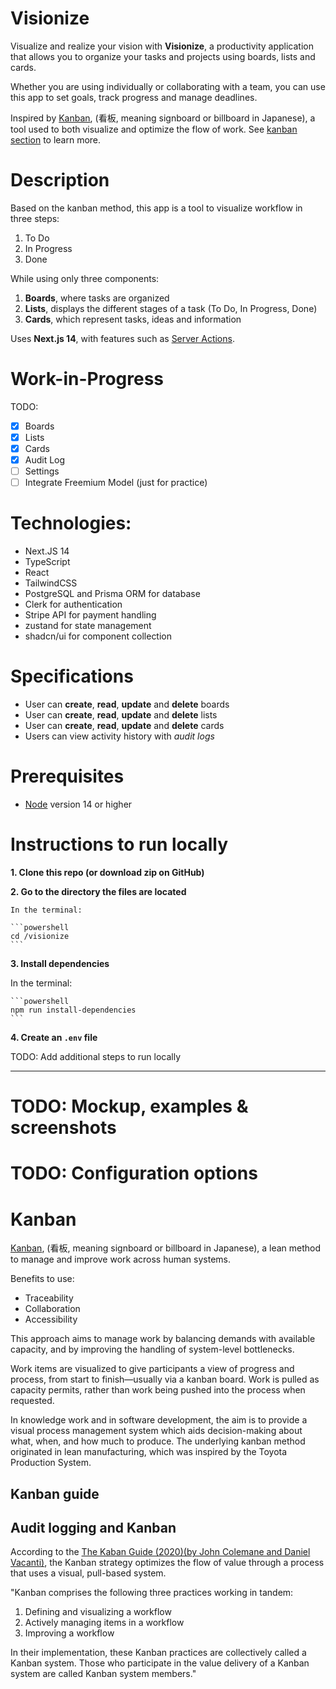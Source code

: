 # Visionize

Visualize and realize your vision with **Visionize**, a productivity application that allows you to organize your tasks and projects using boards, lists and cards.

Whether you are using individually or collaborating with a team, you can use this app to set goals, track progress and manage deadlines.

Inspired by [Kanban](https://en.wikipedia.org/wiki/Kanban_(development)), (看板, meaning signboard or billboard in Japanese), a tool used to both visualize and optimize the flow of work. See [kanban section](#kanban) to learn more.

# Description

Based on the kanban method, this app is a tool to visualize workflow in three steps:

1. To Do
2. In Progress
3. Done

While using only three components:

1. **Boards**, where tasks are organized
2. **Lists**, displays the different stages of a task (To Do, In Progress, Done)
3. **Cards**, which represent tasks, ideas and information

Uses **Next.js 14**, with features such as [Server Actions](https://nextjs.org/blog/next-14#server-actions-stable).

# Work-in-Progress

TODO:
- [x] Boards
- [x] Lists
- [x] Cards
- [x] Audit Log
- [ ] Settings
- [ ] Integrate Freemium Model (just for practice)

# Technologies:

- Next.JS 14 
- TypeScript
- React
- TailwindCSS
- PostgreSQL and Prisma ORM for database
- Clerk for authentication
- Stripe API for payment handling
- zustand for state management
- shadcn/ui for component collection

# Specifications

- User can **create**, **read**, **update** and **delete** boards
- User can **create**, **read**, **update** and **delete** lists
- User can **create**, **read**, **update** and **delete** cards
- Users can view activity history with *audit logs*

# Prerequisites

- [Node](https://nodejs.org/en/download) version 14 or higher

# Instructions to run locally

**1. Clone this repo (or download zip on GitHub)**

**2. Go to the directory the files are located**

    In the terminal:

    ```powershell
    cd /visionize
    ```

**3. Install dependencies**

  In the terminal:

    ```powershell
    npm run install-dependencies
    ```

**4. Create an `.env` file**

TODO: Add additional steps to run locally

---

# TODO: Mockup, examples & screenshots
# TODO: Configuration options

# Kanban

[Kanban](https://en.wikipedia.org/wiki/Kanban_(development)), (看板, meaning signboard or billboard in Japanese), a lean method to manage and improve work across human systems.

Benefits to use:

- Traceability
- Collaboration
- Accessibility

This approach aims to manage work by balancing demands with available capacity, and by improving the handling of system-level bottlenecks.

Work items are visualized to give participants a view of progress and process, from start to finish—usually via a kanban board. Work is pulled as capacity permits, rather than work being pushed into the process when requested.

In knowledge work and in software development, the aim is to provide a visual process management system which aids decision-making about what, when, and how much to produce. The underlying kanban method originated in lean manufacturing, which was inspired by the Toyota Production System.

## Kanban guide

## Audit logging and Kanban

According to the [The Kaban Guide (2020)(by John Colemane and Daniel Vacanti)](https://kanbanguides.org/english/), the Kanban strategy optimizes the flow of value through a process that uses a visual, pull-based system.

"Kanban comprises the following three practices working in tandem:

1. Defining and visualizing a workflow
2. Actively managing items in a workflow
3. Improving a workflow

In their implementation, these Kanban practices are collectively called a Kanban system. Those who participate in the value delivery of a Kanban system are called Kanban system members."
